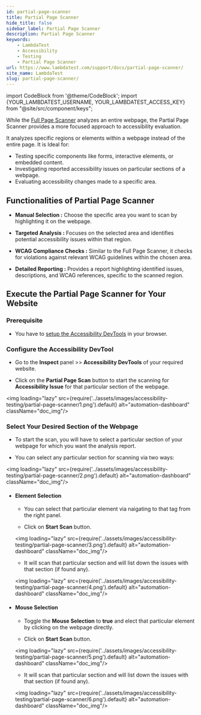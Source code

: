 ```yaml
---
id: partial-page-scanner
title: Partial Page Scanner
hide_title: false
sidebar_label: Partial Page Scanner
description: Partial Page Scanner
keywords:
    - LambdaTest
    - Accessibility
    - Testing
    - Partial Page Scanner
url: https://www.lambdatest.com/support/docs/partial-page-scanner/
site_name: LambdaTest
slug: partial-page-scanner/
---
```


import CodeBlock from '@theme/CodeBlock';
import {YOUR_LAMBDATEST_USERNAME, YOUR_LAMBDATEST_ACCESS_KEY} from "@site/src/component/keys";

<script type="application/ld+json"
      dangerouslySetInnerHTML={{ __html: JSON.stringify({
       "@context": "https://schema.org",
        "@type": "BreadcrumbList",
        "itemListElement": [{
          "@type": "ListItem",
          "position": 1,
          "name": "Home",
          "item": "https://www.lambdatest.com"
        },{
          "@type": "ListItem",
          "position": 2,
          "name": "Support",
          "item": "https://www.lambdatest.com/support/docs/"
        },{
          "@type": "ListItem",
          "position": 3,
          "name": "How to run Partial Page Scanner",
          "item": "https://www.lambdatest.com/support/docs/partial-page-scanner/"
        }]
      })
    }}
></script>

While the [Full Page Scanner](/support/docs/full-page-scanner/) analyzes an entire webpage, the Partial Page Scanner provides a more focused approach to accessibility evaluation.

It analyzes specific regions or elements within a webpage instead of the entire page. It is Ideal for:

- Testing specific components like forms, interactive elements, or embedded content.
- Investigating reported accessibility issues on particular sections of a webpage.
- Evaluating accessibility changes made to a specific area.

## Functionalities of Partial Page Scanner

- **Manual Selection :** Choose the specific area you want to scan by highlighting it on the webpage.

- **Targeted Analysis :** Focuses on the selected area and identifies potential accessibility issues within that region.

- **WCAG Compliance Checks :** Similar to the Full Page Scanner, it checks for violations against relevant WCAG guidelines within the chosen area.

- **Detailed Reporting :** Provides a report highlighting identified issues, descriptions, and WCAG references, specific to the scanned region.

## Execute the Partial Page Scanner for Your Website

### Prerequisite

- You have to [setup the Accessibility DevTools](/support/docs/accessibility-testing/#how-to-setup-the-accessibility-devtools) in your browser.

### Configure the Accessibility DevTool

- Go to the **Inspect** panel >> **Accessibility DevTools** of your required website.

- Click on the **Partial Page Scan** button to start the scanning for **Accessibility Issue** for that particular section of the webpage.

<img loading="lazy" src={require('../assets/images/accessibility-testing/partial-page-scanner/1.png').default} alt="automation-dashboard" className="doc_img"/>

### Select Your Desired Section of the Webpage

- To start the scan, you will have to select a particular section of your webpage for which you want the analysis report.

- You can select any particular section for scanning via two ways:

<img loading="lazy" src={require('../assets/images/accessibility-testing/partial-page-scanner/2.png').default} alt="automation-dashboard" className="doc_img"/>


- #### Element Selection

    - You can select that particular element via naigating to that tag from the right panel.

    - Click on **Start Scan** button.

    <img loading="lazy" src={require('../assets/images/accessibility-testing/partial-page-scanner/3.png').default} alt="automation-dashboard" className="doc_img"/>

    - It will scan that particular section and will list down the issues with that section (if found any).

    <img loading="lazy" src={require('../assets/images/accessibility-testing/partial-page-scanner/4.png').default} alt="automation-dashboard" className="doc_img"/>

- #### Mouse Selection

    - Toggle the **Mouse Selection** to **true** and elect that particular element by clicking on the webpage directly.

    - Click on **Start Scan** button.

    <img loading="lazy" src={require('../assets/images/accessibility-testing/partial-page-scanner/5.png').default} alt="automation-dashboard" className="doc_img"/>

    - It will scan that particular section and will list down the issues with that section (if found any).

    <img loading="lazy" src={require('../assets/images/accessibility-testing/partial-page-scanner/6.png').default} alt="automation-dashboard" className="doc_img"/>